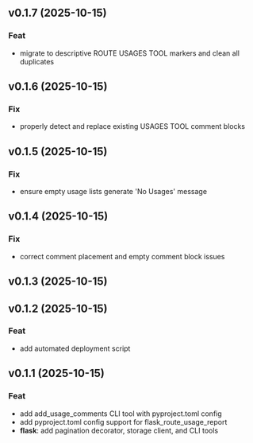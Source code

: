 ## v0.1.7 (2025-10-15)

### Feat

- migrate to descriptive ROUTE USAGES TOOL markers and clean all duplicates

## v0.1.6 (2025-10-15)

### Fix

- properly detect and replace existing USAGES TOOL comment blocks

## v0.1.5 (2025-10-15)

### Fix

- ensure empty usage lists generate 'No Usages' message

## v0.1.4 (2025-10-15)

### Fix

- correct comment placement and empty comment block issues

## v0.1.3 (2025-10-15)

## v0.1.2 (2025-10-15)

### Feat

- add automated deployment script

## v0.1.1 (2025-10-15)

### Feat

- add add_usage_comments CLI tool with pyproject.toml config
- add pyproject.toml config support for flask_route_usage_report
- **flask**: add pagination decorator, storage client, and CLI tools
